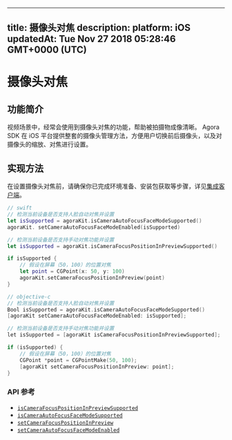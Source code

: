 
---
title: 摄像头对焦
description: 
platform: iOS
updatedAt: Tue Nov 27 2018 05:28:46 GMT+0000 (UTC)
---
# 摄像头对焦
## 功能简介

视频场景中，经常会使用到摄像头对焦的功能，帮助被拍摄物成像清晰。
Agora SDK 在 iOS 平台提供整套的摄像头管理方法，方便用户切换前后摄像头，以及对摄像头的缩放、对焦进行设置。

## 实现方法

在设置摄像头对焦前，请确保你已完成环境准备、安装包获取等步骤，详见[集成客户端](../../cn/Video/ios_video.md)。


```swift
// swift
// 检测当前设备是否支持人脸自动对焦并设置
let isSupported = agoraKit.isCameraAutoFocusFaceModeSupported()
agoraKit. setCameraAutoFocusFaceModeEnabled(isSupported)

// 检测当前设备是否支持手动对焦功能并设置
let isSupported = agoraKit.isCameraFocusPositionInPreviewSupported()

if isSupported {
	// 假设在屏幕（50，100）的位置对焦
	let point = CGPoint(x: 50, y: 100)
	agoraKit.setCameraFocusPositionInPreview(point)
}
```

```objective-c
// objective-c
// 检测当前设备是否支持人脸自动对焦并设置
Bool isSupported = agoraKit.isCameraAutoFocusFaceModeSupported()
[agoraKit setCameraAutoFocusFaceModeEnabled: isSupported];

// 检测当前设备是否支持手动对焦功能并设置
let isSupported = [agoraKit isCameraFocusPositionInPreviewSupported];

if (isSupported) {
	// 假设在屏幕（50，100）的位置对焦
	CGPoint *point = CGPointMake(50, 100);
	[agoraKit setCameraFocusPositionInPreview: point];
}
```

### API 参考

- [`isCameraFocusPositionInPreviewSupported`](https://docs.agora.io/cn/Video/API%20Reference/oc/Classes/AgoraRtcEngineKit.html#//api/name/isCameraFocusPositionInPreviewSupported)
- [`isCameraAutoFocusFaceModeSupported`](https://docs.agora.io/cn/Video/API%20Reference/oc/Classes/AgoraRtcEngineKit.html#//api/name/isCameraAutoFocusFaceModeSupported)
- [`setCameraFocusPositionInPreview`](https://docs.agora.io/cn/Video/API%20Reference/oc/Classes/AgoraRtcEngineKit.html#//api/name/setCameraFocusPositionInPreview:)
- [`setCameraAutoFocusFaceModeEnabled`](https://docs.agora.io/cn/Video/API%20Reference/oc/Classes/AgoraRtcEngineKit.html#//api/name/setCameraAutoFocusFaceModeEnabled:)

